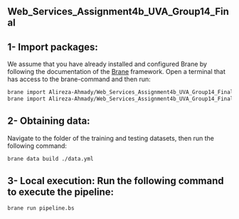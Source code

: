 ## Web_Services_Assignment4b_UVA_Group14_Final

## 1- Import packages:
We assume that you have already installed and configured Brane by following the documentation of the [Brane](https://github.com/epi-project/brane) framework.
Open a terminal that has access to the brane-command and then run:
```bash 
brane import Alireza-Ahmady/Web_Services_Assignment4b_UVA_Group14_Final -c packages/compute/container.yml
brane import Alireza-Ahmady/Web_Services_Assignment4b_UVA_Group14_Final -c packages/visualization/container.yml
```
## 2- Obtaining data:
Navigate to the folder of the training and testing datasets, then run the following command:
```bash 
brane data build ./data.yml
```
## 3- Local execution: Run the following command to execute the pipeline:
```bash
brane run pipeline.bs
```
